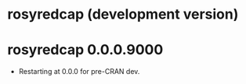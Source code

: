 # rosyredcap (development version)

# rosyredcap 0.0.0.9000
* Restarting at 0.0.0 for pre-CRAN dev.
